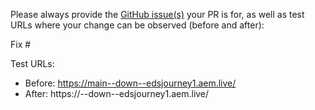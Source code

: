 Please always provide the [GitHub issue(s)](../issues) your PR is for, as well as test URLs where your change can be observed (before and after):

Fix #<gh-issue-id>

Test URLs:
- Before: https://main--down--edsjourney1.aem.live/
- After: https://<branch>--down--edsjourney1.aem.live/

